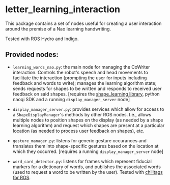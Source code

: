 letter_learning_interaction
===========================

This package contains a set of nodes useful for creating a user interaction around the premise of a Nao learning handwriting.

Tested with ROS Hydro and Indigo.

Provided nodes:
---------------
- `learning_words_nao.py`: the main node for managing the CoWriter interaction. Controls the robot's speech and head movements to facilitate the interaction (prompting the user for inputs including feedback and words to write); manages the learning algorithm state; sends requests for shapes to be written and responds to received user feedback on said shapes. [requires the [shape_learning library](https://github.com/chili-epfl/shape_learning), python naoqi SDK and a running `display_manager_server` node]

- `display_manager_server.py`: provides services which allow for access to a `ShapeDisplayManager`'s methods by other ROS nodes. I.e., allows multiple nodes to position shapes on the display (as needed by a shape learning algorithm) and request which shapes are present at a particular location (as needed to process user feedback on shapes), etc.

- `gesture_manager.py`: listens for generic gesture occurances and translates them into shape-specific gestures based on the location at which they occurred. [requires a running `display_manager_server` node]

- `word_card_detector.py`: listens for frames which represent fiducial markers for a dictionary of words, and publishes the associated words (used to request a word to be written by the user). Tested with [chilitags for ROS](https://github.com/chili-epfl/ros_markers).

  
